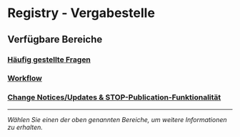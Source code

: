# Registry - Vergabestelle

## Verfügbare Bereiche

### [Häufig gestellte Fragen](faq/faq_public.md)

### [Workflow](/documentation/Workflow.md)

### [Change Notices/Updates & STOP-Publication-Funktionalität](/documentation/STOP_update_and_change_notices.md)


---

*Wählen Sie einen der oben genannten Bereiche, um weitere Informationen zu erhalten.*
